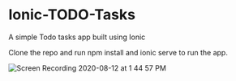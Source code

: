 # Ionic-TODO-Tasks
A simple Todo tasks app built using Ionic

Clone the repo and run npm install and ionic serve to run the app.

![Screen Recording 2020-08-12 at 1 44 57 PM](https://user-images.githubusercontent.com/8270135/89992752-5a3dc900-dca3-11ea-8f45-0351a0594fc7.gif)
